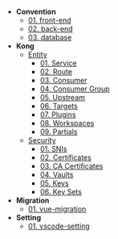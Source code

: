 - **Convention**
  - [01. front-end](/document/convention/frontend.md?id=vuejs-코드-컨벤션-가이드)
  - [02. back-end](/document/convention/backend.md?id=java-amp-spring-코드-컨벤션-가이드)
  - [03. database](/document/convention/database.md?id=db-가이드-문서)
- **Kong**
  - [Entity](/document/kong/entity.md)
    - [01. Service](/document/kong/entities/service.md?id=Gateway-Service)
    - [02. Route](/document/kong/entities/route.md?id=Route)
    - [03. Consumer](/document/kong/entities/consumer.md?id=Consumer)
    - [04. Consumer Group](/document/kong/entities/consumer-group.md?id=Consumer-Group)
    - [05. Upstream](/document/kong/entities/upstream.md?id=Upstreams)
    - [06. Targets](/document/kong/entities/targets.md?id=Targets)
    - [07. Plugins](/document/kong/entities/plugins.md?id=Plugins)
    - [08. Workspaces](/document/kong/entities/workspace.md?id=Workspaces)
    - [09. Partials](/document/kong/entities/partials.md?id=Partials)
  - [Security](/document/kong/security.md)
    - [01. SNIs](/document/kong/securities/snis.md?id=SNIs)
    - [02. Certificates](/document/kong/securities/certificate.md?id=Certificate)
    - [03. CA Certificates](/document/kong/securities/ca-certificate.md?id=CA-Certificate)
    - [04. Vaults](/document/kong/securities/vaults.md?id=Vaults)
    - [05. Keys](/document/kong/securities/key.md?id=Keys)
    - [06. Key Sets](/document/kong/securities/key-set.md?id=Key-Sets)
- **Migration**
  - [01. vue-migration](/document/migration/vue-migration.md?id=vue2-→-vue3-마이그레이션-대시보드)
- **Setting**
  - [01. vscode-setting](/document/vscode-setting.md?id=vs-code-개발-환경-설정-가이드)
